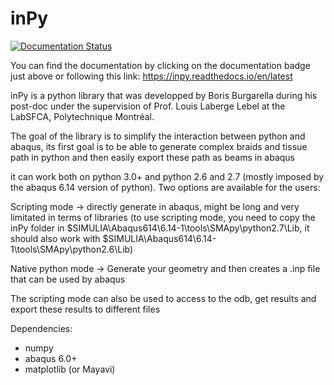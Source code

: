 # inPy

[![Documentation Status](https://readthedocs.org/projects/inpy/badge/?version=latest)](https://inpy.readthedocs.io/en/latest/?badge=latest)

You can find the documentation by clicking on the documentation badge just above or following this link: https://inpy.readthedocs.io/en/latest

inPy is a python library that was developped by Boris Burgarella during his post-doc
under the supervision of Prof. Louis Laberge Lebel at the LabSFCA, Polytechnique Montréal.

The goal of the library is to simplify the interaction between python and abaqus,
its first goal is to be able to generate complex braids and tissue path in python and
then easily export these path as beams in abaqus

it can work both on python 3.0+ and python 2.6 and 2.7 (mostly imposed by the abaqus 6.14
version of python). Two options are available for the users:

Scripting mode -> directly generate in abaqus, might be long and very limitated in terms of libraries
(to use scripting mode, you need to copy the inPy folder in $SIMULIA\Abaqus614\6.14-1\tools\SMApy\python2.7\Lib,
it should also work with $SIMULIA\Abaqus614\6.14-1\tools\SMApy\python2.6\Lib)

Native python mode -> Generate your geometry and then creates a .inp file that can be used by abaqus

The scripting mode can also be used to access to the odb, get results and export these results to different files

Dependencies:
- numpy
- abaqus 6.0+
- matplotlib (or Mayavi)

